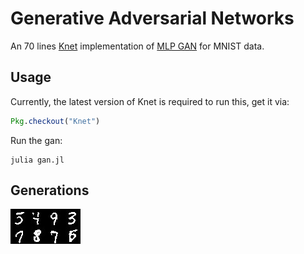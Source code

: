 # Generative Adversarial Networks

An 70 lines [Knet](https://github.com/denizyuret/Knet.jl "Knet Github Repo") implementation of [MLP GAN](https://arxiv.org/abs/1406.2661 "arXiv") for MNIST data.

## Usage

Currently, the latest version of Knet is required to run this, get it via:
```julia
Pkg.checkout("Knet")
```
Run the gan:
```Shell
julia gan.jl
```
## Generations
![Alt text](generations_merged.jpg?raw=true "Samples")   
